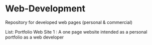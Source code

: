 # Web-Development
Repository for developed web pages (personal &amp; commercial)

List:
  Portfolio Web Site 1 :
                          A one page website intended as a personal portfolio as a web developer
